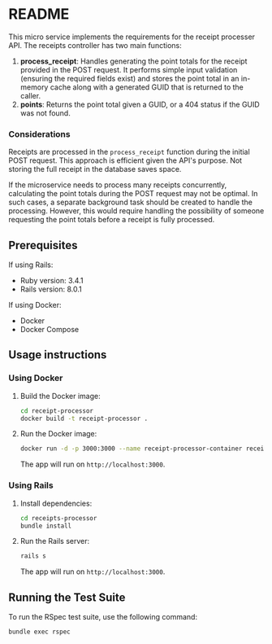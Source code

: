 # README

This micro service implements the requirements for the receipt processer API. The receipts controller has two main functions:

1. **process_receipt**: Handles generating the point totals for the receipt provided in the POST request. It performs simple input validation (ensuring the required fields exist) and stores the point total in an in-memory cache along with a generated GUID that is returned to the caller.
2. **points**: Returns the point total given a GUID, or a 404 status if the GUID was not found.

### Considerations

Receipts are processed in the `process_receipt` function during the initial POST request. This approach is efficient given the API's purpose. Not storing the full receipt in the database saves space.

If the microservice needs to process many receipts concurrently, calculating the point totals during the POST request may not be optimal. In such cases, a separate background task should be created to handle the processing. However, this would require handling the possibility of someone requesting the point totals before a receipt is fully processed.

## Prerequisites

If using Rails:
- Ruby version: 3.4.1
- Rails version: 8.0.1

If using Docker:
- Docker
- Docker Compose

## Usage instructions

### Using Docker
1. Build the Docker image:
    ```sh
    cd receipt-processor
    docker build -t receipt-processor .
    ```

2. Run the Docker image:
    ```sh
    docker run -d -p 3000:3000 --name receipt-processor-container receipt-processor
    ```

    The app will run on `http://localhost:3000`.

### Using Rails
1. Install dependencies:
    ```sh
    cd receipts-processor
    bundle install
    ```

2. Run the Rails server:
    ```sh
    rails s
    ```
    
    The app will run on `http://localhost:3000`.

## Running the Test Suite

To run the RSpec test suite, use the following command:

    bundle exec rspec
